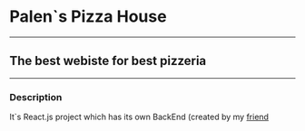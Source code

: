# Palen`s Pizza House
---
## The best webiste for best pizzeria
---
### Description
It`s React.js project which has its own BackEnd (created by my [friend](https://github.com/Vladosik12333)

